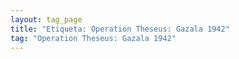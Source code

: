 ```yaml
---
layout: tag_page
title: "Etiqueta: Operation Theseus: Gazala 1942"
tag: "Operation Theseus: Gazala 1942"
---
```

